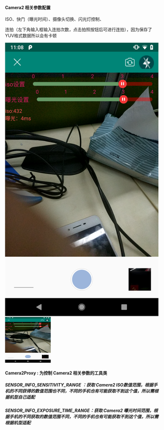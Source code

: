 #### Camera2 相关参数配置

ISO、快门（曝光时间）、摄像头切换、闪光灯控制、

连拍（左下角输入框输入连拍次数，点击拍照按钮后可进行连拍），因为保存了YUV格式数据所以会有卡顿

![image](https://github.com/xinchen281158/Camera2SampleDemo/blob/master/Screenshot.png)
<img width="150" height="150" src="https://github.com/xinchen281158/Camera2SampleDemo/blob/master/Screenshot.png"/>


#### Camera2Proxy : 为控制 Camera2 相关参数的工具类

##### SENSOR_INFO_SENSITIVITY_RANGE ：获取 Camera2 ISO数值范围，根据手机的不同获得的数值范围也不同，不同的手机也有可能获取不到这个值，所以需根据机型自己适配

##### SENSOR_INFO_EXPOSURE_TIME_RANGE：获取 Camera2 曝光时间范围，根据手机的不同获取的数值范围不同，不同的手机也有可能获取不到这个值，所以需根据机型适配
